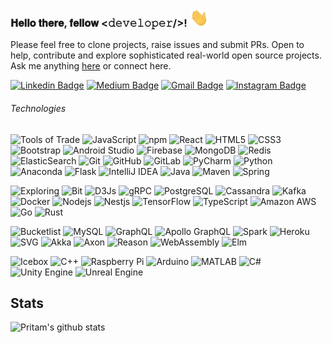 ### 𝐇𝐞𝐥𝐥𝐨 𝐭𝐡𝐞𝐫𝐞, 𝐟𝐞𝐥𝐥𝐨𝐰 <𝚍𝚎𝚟𝚎𝚕𝚘𝚙𝚎𝚛/>! <img alt="👋" src="https://raw.githubusercontent.com/pritam001/pritam001/master/assets/wave.gif" width="30px">

Please feel free to clone projects, raise issues and submit PRs. Open to help, contribute and explore sophisticated real-world open source projects.
Ask me anything [here](https://github.com/pritam001/pritam001/issues/new) or connect here.

[![Linkedin Badge](https://img.shields.io/badge/-pritamsarkar-blue?style=flat-square&logo=Linkedin&logoColor=white&link=https://www.linkedin.com/in/pritam-sarkar-3b4aab125/)](https://www.linkedin.com/in/pritam-sarkar-3b4aab125/)
[![Medium Badge](https://img.shields.io/badge/-@pritam.sarkar-03a57a?style=flat-square&labelColor=000000&logo=Medium&link=https://medium.com/@pritam.sarkar/)](https://medium.com/@pritam.sarkar)
[![Gmail Badge](https://img.shields.io/badge/-001pritam2012@gmail.com-c14438?style=flat-square&logo=Gmail&logoColor=white&link=mailto:001pritam2012@gmail.com)](mailto:001pritam2012@gmail.com)
[![Instagram Badge](https://img.shields.io/badge/-pritam._sarkar-purple?style=flat-square&logo=instagram&logoColor=white&link=https://www.instagram.com/pritam._sarkar/)](https://www.instagram.com/pritam._sarkar/)

###### Technologies

![Tools of Trade](https://img.shields.io/badge/%E2%9A%A1-Tools%20of%20Trade-%23003545?style=flat-square)
![JavaScript](https://img.shields.io/badge/-JavaScript-black?style=flat-square&logo=javascript)
![npm](https://img.shields.io/badge/-npm-CB3837?style=flat-square&logo=npm&logoColor=white)
![React](https://img.shields.io/badge/-React-black?style=flat-square&logo=react)
![HTML5](https://img.shields.io/badge/-HTML5-E34F26?style=flat-square&logo=html5&logoColor=white)
![CSS3](https://img.shields.io/badge/-CSS3-1572B6?style=flat-square&logo=css3)
![Bootstrap](https://img.shields.io/badge/-Bootstrap-563D7C?style=flat-square&logo=bootstrap)
![Android Studio](https://img.shields.io/badge/-Android%20Studio-3DDC84?style=flat-square&logo=Android-Studio&logoColor=black)
![Firebase](https://img.shields.io/badge/-Firebase-FFCA28?style=flat-square&logo=Firebase&logoColor=white)
![MongoDB](https://img.shields.io/badge/-MongoDB-black?style=flat-square&logo=mongodb)
![Redis](https://img.shields.io/badge/-Redis-black?style=flat-square&logo=Redis)
![ElasticSearch](https://img.shields.io/badge/-ElasticSearch-005571?style=flat-square&logo=elasticsearch)
![Git](https://img.shields.io/badge/-Git-black?style=flat-square&logo=git)
![GitHub](https://img.shields.io/badge/-GitHub-181717?style=flat-square&logo=github)
![GitLab](https://img.shields.io/badge/-GitLab-black?style=flat-square&logo=gitlab)
![PyCharm](https://img.shields.io/badge/-PyCharm-000000?style=flat-square&logo=PyCharm)
![Python](https://img.shields.io/badge/-Python-black?style=flat-square&logo=Python)
![Anaconda](https://img.shields.io/badge/-Anaconda-42B029?style=flat-square&logo=Anaconda&logoColor=white)
![Flask](https://img.shields.io/badge/-Flask-000000?style=flat-square&logo=flask)
![IntelliJ IDEA](https://img.shields.io/badge/-IntelliJ--IDEA-000000?style=flat-square&logo=IntelliJ-IDEA)
![Java](https://img.shields.io/badge/-Java-E34A86?style=flat-square&logo=java)
![Maven](https://img.shields.io/badge/-Maven-C71A36?style=flat-square&logo=Apache-Maven)
![Spring](https://img.shields.io/badge/-Spring-006400?style=flat-square&logo=spring)

![Exploring](https://img.shields.io/badge/🔭-Exploring-%23003545?style=flat-square)
![Bit](https://img.shields.io/badge/-Bit-73398D?style=flat-square&logo=Bit)
![D3Js](https://img.shields.io/badge/-D3.js-F9A03C?style=flat-square&logo=D3.js&logoColor=white)
![gRPC](https://img.shields.io/badge/-gRPC-00AFAC?style=flat-square)
![PostgreSQL](https://img.shields.io/badge/-PostgreSQL-336791?style=flat-square&logo=postgresql)
![Cassandra](https://img.shields.io/badge/-Cassandra-1287B1?style=flat-square&logo=Apache-Cassandra&logoColor=white)
![Kafka](https://img.shields.io/badge/-Kafka-black?style=flat-square&logo=Apache-Kafka)
![Docker](https://img.shields.io/badge/-Docker-black?style=flat-square&logo=docker)
![Nodejs](https://img.shields.io/badge/-Nodejs-black?style=flat-square&logo=Node.js)
![Nestjs](https://img.shields.io/badge/-NestJS-E0234E?style=flat-square&logo=NestJS)
![TensorFlow](https://img.shields.io/badge/-TensorFlow-FF6F00?style=flat-square&logo=TensorFlow&logoColor=white)
![TypeScript](https://img.shields.io/badge/-TypeScript-007ACC?style=flat-square&logo=typescript)
![Amazon AWS](https://img.shields.io/badge/Amazon%20AWS-232F3E?style=flat-square&logo=amazon-aws)
![Go](https://img.shields.io/badge/-Go-00ADD8?style=flat-square&logo=Go&logoColor=white)
![Rust](https://img.shields.io/badge/-Rust-000000?style=flat-square&logo=Rust&logoColor=white)

![Bucketlist](https://img.shields.io/badge/📜-Bucketlist-%23003545?style=flat-square)
![MySQL](https://img.shields.io/badge/-MySQL-black?style=flat-square&logo=mysql)
![GraphQL](https://img.shields.io/badge/-GraphQL-E10098?style=flat-square&logo=graphql)
![Apollo GraphQL](https://img.shields.io/badge/-Apollo%20GraphQL-311C87?style=flat-square&logo=apollo-graphql)
![Spark](https://img.shields.io/badge/-Spark-E25A1C?style=flat-square&logo=Apache-Spark&logoColor=white)
![Heroku](https://img.shields.io/badge/-Heroku-430098?style=flat-square&logo=heroku)
![SVG](https://img.shields.io/badge/-SVG-FFB13B?style=flat-square&logo=SVG&logoColor=black)
![Akka](https://img.shields.io/badge/-Akka-009DB1?style=flat-square&logo=akka)
![Axon](https://img.shields.io/badge/-Axon-FF7D00?style=flat-square&logo=axon)
![Reason](https://img.shields.io/badge/-Reason-DD4B39?style=flat-square&logo=Reason&logoColor=white)
![WebAssembly](https://img.shields.io/badge/-WebAssembly-654FF0?style=flat-square&logo=WebAssembly&logoColor=white)
![Elm](https://img.shields.io/badge/-Elm-1293D8?style=flat-square&logo=Elm&logoColor=black)


![Icebox](https://img.shields.io/badge/⛄-Icebox-%23003545?style=flat-square)
![C++](https://img.shields.io/badge/-C++-00599C?style=flat-square&logo=c)
![Raspberry Pi](https://img.shields.io/badge/-Raspberry%20Pi-C51A4A?style=flat-square&logo=Raspberry-Pi)
![Arduino](https://img.shields.io/badge/-Arduino-00979D?style=flat-square&logo=Arduino&logoColor=white)
![MATLAB](https://img.shields.io/badge/-MATLAB-0076A8?style=flat-square&logo=Mathworks)
![C#](https://img.shields.io/badge/-C%20Sharp-239120?style=flat-square&logo=C-Sharp)
![Unity Engine](https://img.shields.io/badge/-Unity-black?style=flat-square&logo=Unity)
![Unreal Engine](https://img.shields.io/badge/-Unreal%20Engine-313131?style=flat-square&logo=Unreal-Engine)


## Stats

![Pritam's github stats](https://github-readme-stats.vercel.app/api?username=pritam001&show_icons=true&theme=merko)
<!-- currently not working as intended
![Top Langs](https://github-readme-stats.vercel.app/api/top-langs/?username=pritam001&hide=TeX,ShaderLab,ASP&layout=compact&theme=dracula)
-->


<!--
**pritam001/pritam001** is a ✨ _special_ ✨ repository because its `README.md` (this file) appears on your GitHub profile.

Here are some ideas to get you started:

- 🔭 I’m currently working on ...
- 🌱 I’m currently learning ...
- 👯 I’m looking to collaborate on ...
- 🤔 I’m looking for help with ...
- 💬 Ask me about ...
- 📫 How to reach me: ...
- 😄 Pronouns: ...
- ⚡ Fun fact: ...
-->
